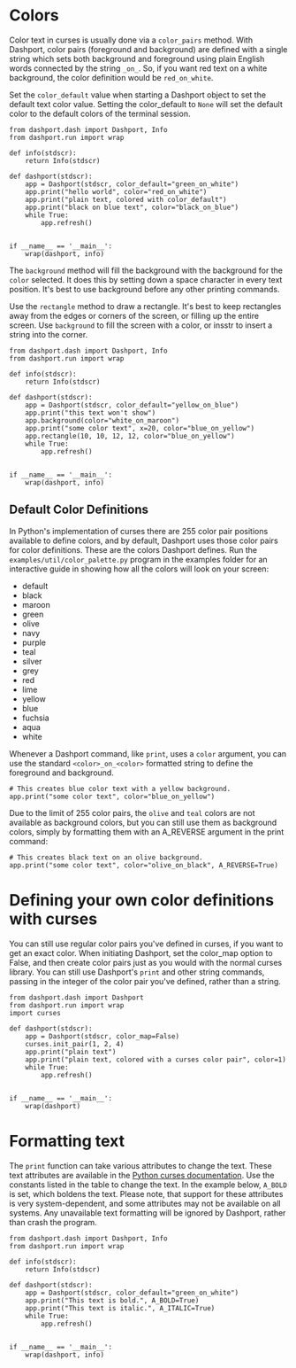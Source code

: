 # Colors

Color text in curses is usually done via a `color_pairs` method. With Dashport, color pairs (foreground and background) are defined with a single string which sets both background and foreground using plain English words connected by the string `_on_`. So, if you want red text on a white background, the color definition would be `red_on_white`.

Set the `color_default` value when starting a Dashport object to set the default text color value. Setting the color_default to `None` will set the default color to the default colors of the terminal session.

```
from dashport.dash import Dashport, Info
from dashport.run import wrap

def info(stdscr):
    return Info(stdscr)

def dashport(stdscr):
    app = Dashport(stdscr, color_default="green_on_white")
    app.print("hello world", color="red_on_white")
    app.print("plain text, colored with color_default")
    app.print("black on blue text", color="black_on_blue")
    while True:
        app.refresh()


if __name__ == '__main__':
    wrap(dashport, info)

```



The `background` method will fill the background with the background for the `color` selected. It does this by setting down a space character in every text position. It's best to use background before any other printing commands.

Use the `rectangle` method to draw a rectangle. It's best to keep rectangles away from the edges or corners of the screen, or filling up the entire screen. Use `background` to fill the screen with a color, or insstr to insert a string into the corner.

```
from dashport.dash import Dashport, Info
from dashport.run import wrap

def info(stdscr):
    return Info(stdscr)

def dashport(stdscr):
    app = Dashport(stdscr, color_default="yellow_on_blue")
    app.print("this text won't show")
    app.background(color="white_on_maroon")
    app.print("some color text", x=20, color="blue_on_yellow")
    app.rectangle(10, 10, 12, 12, color="blue_on_yellow")
    while True:
        app.refresh()


if __name__ == '__main__':
    wrap(dashport, info)
```

## Default Color Definitions

In Python's implementation of curses there are 255 color pair positions available to define colors, and by default, Dashport uses those color pairs for color definitions. These are the colors Dashport defines. Run the `examples/util/color_palette.py` program in the examples folder for an interactive guide in showing how all the colors will look on your screen:

- default
- black
- maroon
- green
- olive
- navy
- purple
- teal
- silver
- grey
- red
- lime
- yellow
- blue
- fuchsia
- aqua
- white

Whenever a Dashport command, like `print`, uses a `color` argument, you can use the standard `<color>_on_<color>` formatted string to define the foreground and background. 

```
# This creates blue color text with a yellow background.
app.print("some color text", color="blue_on_yellow")
```

Due to the limit of 255 color pairs, the `olive` and `teal` colors are not available as background colors, but you can still use them as background colors, simply by formatting them with an A_REVERSE argument in the print command:

```
# This creates black text on an olive background.
app.print("some color text", color="olive_on_black", A_REVERSE=True)
```

# Defining your own color definitions with curses

You can still use regular color pairs you've defined in curses, if you want to get an exact color. When initiating Dashport, set the color_map option to False, and then create color pairs just as you would with the normal curses library. You can still use Dashport's `print` and other string commands, passing in the integer of the color pair you've defined, rather than a string.

```
from dashport.dash import Dashport
from dashport.run import wrap
import curses

def dashport(stdscr):
    app = Dashport(stdscr, color_map=False)
    curses.init_pair(1, 2, 4)
    app.print("plain text")
    app.print("plain text, colored with a curses color pair", color=1)
    while True:
        app.refresh()


if __name__ == '__main__':
    wrap(dashport)

```


# Formatting text

The `print` function can take various attributes to change the text. These text attributes are available in the [Python curses documentation](https://docs.python.org/3/library/curses.html#curses.ncurses_version). Use the constants listed in the table to change the text. In the example below, `A_BOLD` is set, which boldens the text. Please note, that support for these attributes is very system-dependent, and some attributes may not be available on all systems. Any unavailable text formatting will be ignored by Dashport, rather than crash the program.

```
from dashport.dash import Dashport, Info
from dashport.run import wrap

def info(stdscr):
    return Info(stdscr)

def dashport(stdscr):
    app = Dashport(stdscr, color_default="green_on_white")
    app.print("This text is bold.", A_BOLD=True)
    app.print("This text is italic.", A_ITALIC=True)
    while True:
        app.refresh()


if __name__ == '__main__':
    wrap(dashport, info)
```
